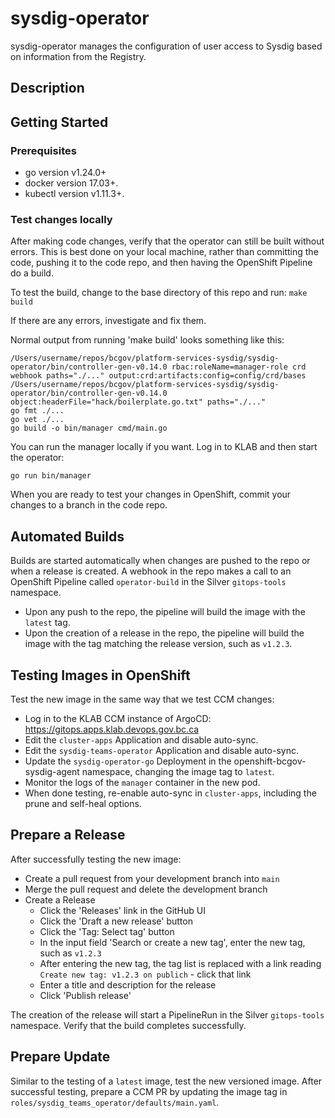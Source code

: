 # sysdig-operator
sysdig-operator manages the configuration of user access to Sysdig based on information from the Registry.

## Description


## Getting Started

### Prerequisites
- go version v1.24.0+
- docker version 17.03+.
- kubectl version v1.11.3+.

### Test changes locally
After making code changes, verify that the operator can still be built without errors.  This is best done on your local machine, rather than committing the code, pushing it to the code repo, and then having the OpenShift Pipeline do a build.

To test the build, change to the base directory of this repo and run: `make build`

If there are any errors, investigate and fix them.

Normal output from running 'make build' looks something like this:
```
/Users/username/repos/bcgov/platform-services-sysdig/sysdig-operator/bin/controller-gen-v0.14.0 rbac:roleName=manager-role crd webhook paths="./..." output:crd:artifacts:config=config/crd/bases
/Users/username/repos/bcgov/platform-services-sysdig/sysdig-operator/bin/controller-gen-v0.14.0 object:headerFile="hack/boilerplate.go.txt" paths="./..."
go fmt ./...
go vet ./...
go build -o bin/manager cmd/main.go
```

You can run the manager locally if you want.  Log in to KLAB and then start the operator:
```
go run bin/manager
```

When you are ready to test your changes in OpenShift, commit your changes to a branch in the code repo.

## Automated Builds
Builds are started automatically when changes are pushed to the repo or when a release is created.  A webhook in the repo makes a call to an OpenShift Pipeline called `operator-build` in the Silver `gitops-tools` namespace.

* Upon any push to the repo, the pipeline will build the image with the `latest` tag.
* Upon the creation of a release in the repo, the pipeline will build the image with the tag matching the release version, such as `v1.2.3`.

## Testing Images in OpenShift
Test the new image in the same way that we test CCM changes:
* Log in to the KLAB CCM instance of ArgoCD: https://gitops.apps.klab.devops.gov.bc.ca
* Edit the `cluster-apps` Application and disable auto-sync.
* Edit the `sysdig-teams-operator` Application and disable auto-sync.
* Update the `sysdig-operator-go` Deployment in the openshift-bcgov-sysdig-agent namespace, changing the image tag to `latest`.
* Monitor the logs of the `manager` container in the new pod.
* When done testing, re-enable auto-sync in `cluster-apps`, including the prune and self-heal options.

## Prepare a Release
After successfully testing the new image:
* Create a pull request from your development branch into `main`
* Merge the pull request and delete the development branch
* Create a Release
    * Click the 'Releases' link in the GitHub UI
    * Click the 'Draft a new release' button
    * Click the 'Tag: Select tag' button
    * In the input field 'Search or create a new tag', enter the new tag, such as `v1.2.3`
    * After entering the new tag, the tag list is replaced with a link reading `Create new tag: v1.2.3 on publich` - click that link
    * Enter a title and description for the release
    * Click 'Publish release'

The creation of the release will start a PipelineRun in the Silver `gitops-tools` namespace.  Verify that the build completes successfully.

## Prepare Update
Similar to the testing of a `latest` image, test the new versioned image.  After successful testing, prepare a CCM PR by updating the image tag in `roles/sysdig_teams_operator/defaults/main.yaml`.

